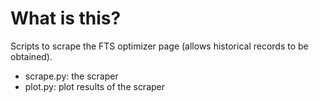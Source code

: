 # What is this?

Scripts to scrape the FTS optimizer page (allows historical records to be obtained).

- scrape.py: the scraper
- plot.py: plot results of the scraper
